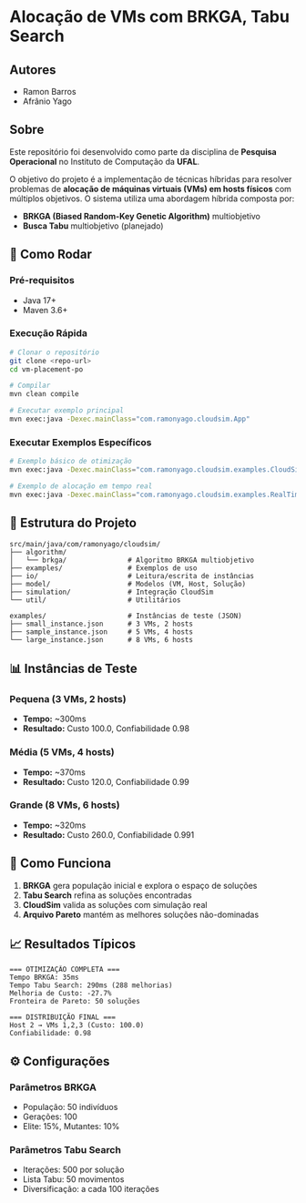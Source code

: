 # Alocação de VMs com BRKGA, Tabu Search

## Autores

- Ramon Barros  
- Afrânio Yago

## Sobre

Este repositório foi desenvolvido como parte da disciplina de **Pesquisa Operacional** no Instituto de Computação da **UFAL**.

O objetivo do projeto é a implementação de técnicas híbridas para resolver problemas de **alocação de máquinas virtuais (VMs) em hosts físicos** com múltiplos objetivos. O sistema utiliza uma abordagem híbrida composta por:

- **BRKGA (Biased Random-Key Genetic Algorithm)** multiobjetivo
- **Busca Tabu** multiobjetivo (planejado)


## 🚀 Como Rodar

### Pré-requisitos
- Java 17+
- Maven 3.6+

### Execução Rápida
```bash
# Clonar o repositório
git clone <repo-url>
cd vm-placement-po

# Compilar
mvn clean compile

# Executar exemplo principal
mvn exec:java -Dexec.mainClass="com.ramonyago.cloudsim.App"
```

### Executar Exemplos Específicos
```bash
# Exemplo básico de otimização
mvn exec:java -Dexec.mainClass="com.ramonyago.cloudsim.examples.CloudSimExample"

# Exemplo de alocação em tempo real
mvn exec:java -Dexec.mainClass="com.ramonyago.cloudsim.examples.RealTimeAllocationExample"
```

## 📁 Estrutura do Projeto

```
src/main/java/com/ramonyago/cloudsim/
├── algorithm/
│   └── brkga/               # Algoritmo BRKGA multiobjetivo
├── examples/                # Exemplos de uso
├── io/                      # Leitura/escrita de instâncias
├── model/                   # Modelos (VM, Host, Solução)
├── simulation/              # Integração CloudSim
└── util/                    # Utilitários

examples/                    # Instâncias de teste (JSON)
├── small_instance.json      # 3 VMs, 2 hosts
├── sample_instance.json     # 5 VMs, 4 hosts
└── large_instance.json      # 8 VMs, 6 hosts
```

## 📊 Instâncias de Teste

### Pequena (3 VMs, 2 hosts)
- **Tempo:** ~300ms
- **Resultado:** Custo 100.0, Confiabilidade 0.98

### Média (5 VMs, 4 hosts)  
- **Tempo:** ~370ms
- **Resultado:** Custo 120.0, Confiabilidade 0.99

### Grande (8 VMs, 6 hosts)
- **Tempo:** ~320ms
- **Resultado:** Custo 260.0, Confiabilidade 0.991

## 🔧 Como Funciona

1. **BRKGA** gera população inicial e explora o espaço de soluções
2. **Tabu Search** refina as soluções encontradas
3. **CloudSim** valida as soluções com simulação real
4. **Arquivo Pareto** mantém as melhores soluções não-dominadas

## 📈 Resultados Típicos

```
=== OTIMIZAÇÃO COMPLETA ===
Tempo BRKGA: 35ms
Tempo Tabu Search: 290ms (288 melhorias)
Melhoria de Custo: -27.7%
Fronteira de Pareto: 50 soluções

=== DISTRIBUIÇÃO FINAL ===
Host 2 → VMs 1,2,3 (Custo: 100.0)
Confiabilidade: 0.98
```

## ⚙️ Configurações

### Parâmetros BRKGA
- População: 50 indivíduos
- Gerações: 100
- Elite: 15%, Mutantes: 10%

### Parâmetros Tabu Search  
- Iterações: 500 por solução
- Lista Tabu: 50 movimentos
- Diversificação: a cada 100 iterações
